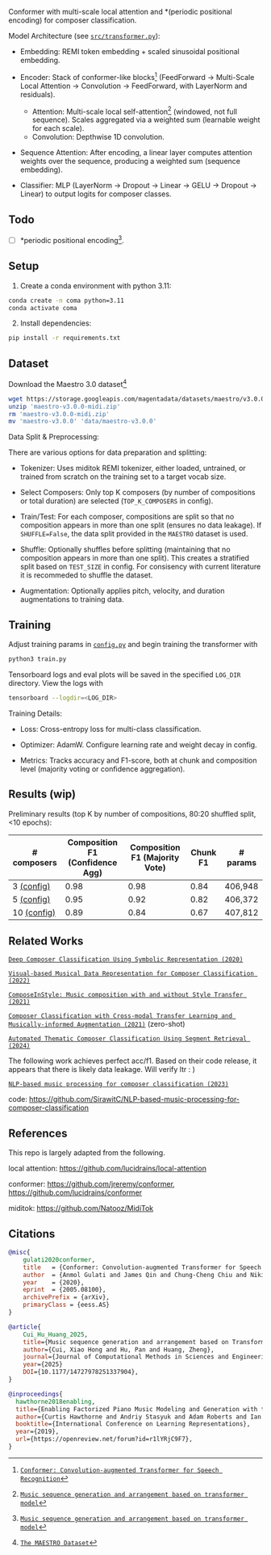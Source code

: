Conformer with multi-scale local attention and *(periodic positional encoding) for composer classification.

Model Architecture (see [`src/transformer.py`](src/transformer.py)):

- Embedding: REMI token embedding + scaled sinusoidal positional embedding.

- Encoder: Stack of conformer-like blocks[^1] (FeedForward → Multi-Scale Local Attention → Convolution → FeedForward, with LayerNorm and residuals).
    - Attention: Multi-scale local self-attention[^2] (windowed, not full sequence). Scales aggregated via a weighted sum (learnable weight for each scale).
    - Convolution: Depthwise 1D convolution.

- Sequence Attention: After encoding, a linear layer computes attention weights over the sequence, producing a weighted sum (sequence embedding).

- Classifier: MLP (LayerNorm → Dropout → Linear → GELU → Dropout → Linear) to output logits for composer classes.

## Todo

- [ ] *periodic positional encoding[^2].

## Setup

1. Create a conda environment with python 3.11:

```bash
conda create -n coma python=3.11
conda activate coma
```

2. Install dependencies:

```bash
pip install -r requirements.txt
```

## Dataset

Download the Maestro 3.0 dataset[^3]

```bash
wget https://storage.googleapis.com/magentadata/datasets/maestro/v3.0.0/maestro-v3.0.0-midi.zip
unzip 'maestro-v3.0.0-midi.zip'
rm 'maestro-v3.0.0-midi.zip'
mv 'maestro-v3.0.0' 'data/maestro-v3.0.0'
```

Data Split & Preprocessing:

There are various options for data preparation and splitting:

- Tokenizer: Uses miditok REMI tokenizer, either loaded, untrained, or trained from scratch on the training set to a target vocab size.

- Select Composers: Only top K composers (by number of compositions or total duration) are selected (`TOP_K_COMPOSERS` in config).

- Train/Test: For each composer, compositions are split so that no composition appears in more than one split (ensures no data leakage). If `SHUFFLE=False`, the data split provided in the `MAESTRO` dataset is used.

- Shuffle: Optionally shuffles before splitting (maintaining that no composition appears in more than one split). This creates a stratified split based on `TEST_SIZE` in config. For consisency with current literature it is recommeded to shuffle the dataset.

- Augmentation: Optionally applies pitch, velocity, and duration augmentations to training data.

## Training

Adjust training params in [`config.py`](/config.py) and begin training the transformer with

```bash
python3 train.py
```

Tensorboard logs and eval plots will be saved in the specified `LOG_DIR` directory. View the logs with

```bash
tensorboard --logdir=<LOG_DIR>
```

Training Details:

- Loss: Cross-entropy loss for multi-class classification.

- Optimizer: AdamW. Configure learning rate and weight decay in config.

- Metrics: Tracks accuracy and F1-score, both at chunk and composition level (majority voting or confidence aggregation).

## Results (wip)

Preliminary results (top K by number of compositions, 80:20 shuffled split, <10 epochs):

| # composers                          | Composition F1 (Confidence Agg) | Composition F1 (Majority Vote) | Chunk F1 | # params |
|--------------------------------------|---------------------------------|--------------------------------|----------|----------|
| 3 [(config)](/configs/K=3.json)      | 0.98                            | 0.98                           | 0.84     | 406,948  |
| 5 [(config)](/configs/K=5.json)      | 0.95                            | 0.92                           | 0.82     | 406,372  |
| 10 [(config)](/configs/K=10.json)    | 0.89                            | 0.84                           | 0.67     | 407,812  | 

## Related Works

[`Deep Composer Classification Using Symbolic Representation (2020)`](https://arxiv.org/pdf/2010.00823)

[`Visual-based Musical Data Representation for Composer Classification (2022)`](https://doi.org/10.1109/iSAI-NLP56921.2022.9960254)

[`ComposeInStyle: Music composition with and without Style Transfer (2021)`](https://doi.org/10.1016/j.eswa.2021.116195)

[`Composer Classification with Cross-modal Transfer Learning and Musically-informed Augmentation (2021)`](https://archives.ismir.net/ismir2021/paper/000100.pdf) (zero-shot)

[`Automated Thematic Composer Classification Using Segment Retrieval (2024)`](https://doi.org/10.1109/MIPR62202.2024.00032)

The following work achieves perfect acc/f1. Based on their code release, it appears that there is likely data leakage. 
Will verify ltr : ) 

[`NLP-based music processing for composer classification (2023)`](https://doi.org/10.1038/s41598-023-40332-0)

code: https://github.com/SirawitC/NLP-based-music-processing-for-composer-classification

## References

This repo is largely adapted from the following.

local attention: https://github.com/lucidrains/local-attention

conformer: https://github.com/jreremy/conformer, https://github.com/lucidrains/conformer

miditok: https://github.com/Natooz/MidiTok

## Citations

```bibtex
@misc{
    gulati2020conformer,
    title   = {Conformer: Convolution-augmented Transformer for Speech Recognition},
    author  = {Anmol Gulati and James Qin and Chung-Cheng Chiu and Niki Parmar and Yu Zhang and Jiahui Yu and Wei Han and Shibo Wang and Zhengdong Zhang and Yonghui Wu and Ruoming Pang},
    year    = {2020},
    eprint  = {2005.08100},
    archivePrefix = {arXiv},
    primaryClass = {eess.AS}
}
```

```bibtex
@article{
    Cui_Hu_Huang_2025, 
    title={Music sequence generation and arrangement based on Transformer model}, 
    author={Cui, Xiao Hong and Hu, Pan and Huang, Zheng}, 
    journal={Journal of Computational Methods in Sciences and Engineering}, 
    year={2025}
    DOI={10.1177/14727978251337904}, 
} 
```

```bibtex
@inproceedings{
  hawthorne2018enabling,
  title={Enabling Factorized Piano Music Modeling and Generation with the {MAESTRO} Dataset},
  author={Curtis Hawthorne and Andriy Stasyuk and Adam Roberts and Ian Simon and Cheng-Zhi Anna Huang and Sander Dieleman and Erich Elsen and Jesse Engel and Douglas Eck},
  booktitle={International Conference on Learning Representations},
  year={2019},
  url={https://openreview.net/forum?id=r1lYRjC9F7},
}
```

[^1]: [`Conformer: Convolution-augmented Transformer for Speech Recognition`](https://arxiv.org/pdf/2005.08100)

[^2]: [`Music sequence generation and arrangement based on transformer model`](https://doi.org/10.1177/14727978251337904)

[^3]: [`The MAESTRO Dataset`](https://magenta.tensorflow.org/datasets/maestro)